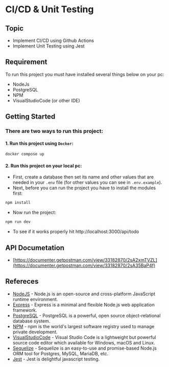 # CI/CD & Unit Testing

## Topic
- Implement CI/CD using Github Actions
- Implement Unit Testing using Jest

## Requirement
To run this project you must have installed several things below on your pc:
- NodeJs
- PostgreSQL
- NPM
- VisualStudioCode (or other IDE)

## Getting Started
### There are two ways to run this project:
#### 1. Run this project using `Docker`:
```sh
docker compose up
```
#### 2. Run this project on your local pc:
- First, create a database then set its name and other values that are needed in your `.env` file (for other values you can see in `.env.example`).
- Next, before you can run the project you have to install the modules first:
```sh
npm install
```
- Now run the project:
```sh
npm run dev
```
- To see if it works properly hit http://localhost:3000/api/todo

## API Documetation
- [https://documenter.getpostman.com/view/33182870/2sA2xmTVZL](https://documenter.getpostman.com/view/33182870/2sA35BaP4f)

## Refereces
- [NodeJS](https://nodejs.org/en/learn/getting-started/introduction-to-nodejs) - Node.js is an open-source and cross-platform JavaScript runtime environment.
- [Express](https://expressjs.com/en/5x/api.html) - Express is a minimal and flexible Node.js web application framework.
- [PostgreSQL](https://www.postgresql.org/) - PostgreSQL is a powerful, open source object-relational database system.
- [NPM](https://docs.npmjs.com/about-npm) - npm is the world's largest software registry used to manage private development.
- [VisualStudioCode]() - Visual Studio Code is a lightweight but powerful source code editor which available for Windows, macOS and Linux.
- [Sequelize]() - Sequelize is an easy-to-use and promise-based Node.js ORM tool for Postgres, MySQL, MariaDB, etc.
- [Jest]() - Jest is delightful javascript testing.
